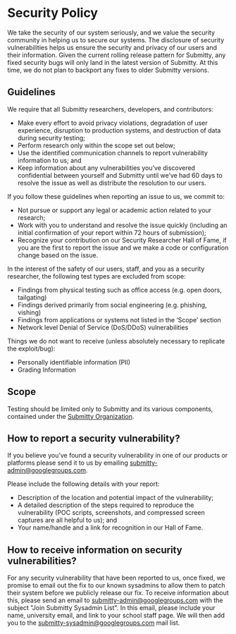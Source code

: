 # Security Policy

We take the security of our system seriously, and we value the security community in helping us to secure our systems. 
The disclosure of security vulnerabilities helps us ensure the security and privacy of our users and their information.
Given the current rolling release pattern for Submitty, any fixed security bugs will only land in the latest version of
Submitty. At this time, we do not plan to backport any fixes to older Submitty versions.

## Guidelines 

We require that all Submitty researchers, developers, and contributors:
* Make every effort to avoid privacy violations, degradation of user experience, disruption to production systems, 
and destruction of data during security testing;
* Perform research only within the scope set out below; 
* Use the identified communication channels to report vulnerability information to us; and
* Keep information about any vulnerabilities you’ve discovered confidential between yourself and Submitty until we’ve 
had 60 days to resolve the issue as well as distribute the resolution to our users.

If you follow these guidelines when reporting an issue to us, we commit to:
* Not pursue or support any legal or academic action related to your research;
* Work with you to understand and resolve the issue quickly (including an initial confirmation of your report 
within 72 hours of submission); 
* Recognize your contribution on our Security Researcher Hall of Fame, if you are the first to report the 
issue and we make a code or configuration change based on the issue.

In the interest of the safety of our users, staff, and you as a security researcher, 
the following test types are excluded from scope: 
* Findings from physical testing such as office access (e.g. open doors, tailgating)
* Findings derived primarily from social engineering (e.g. phishing, vishing)
* Findings from applications or systems not listed in the ‘Scope’ section
* Network level Denial of Service (DoS/DDoS) vulnerabilities

Things we do not want to receive (unless absolutely necessary to replicate the exploit/bug): 
* Personally identifiable information (PII) 
* Grading Information

## Scope 

Testing should be limited only to Submitty and its various components, contained under the 
[Submitty Organization](https://github.com/Submitty).

## How to report a security vulnerability?

If you believe you’ve found a security vulnerability in one of our products or platforms please send it to us 
by emailing [submitty-admin@googlegroups.com](mailto:submitty-admin@googlegroups.com). 

Please include the following details with your report:

* Description of the location and potential impact of the vulnerability;
* A detailed description of the steps required to reproduce the vulnerability (POC scripts, screenshots, and 
compressed screen captures are all helpful to us); and
* Your name/handle and a link for recognition in our Hall of Fame.

## How to receive information on security vulnerabilities?

For any security vulnerability that have been reported to us, once fixed, we promise to email out the fix to
our known sysadmins to allow them to patch their system before we publicly release our fix. To receive information
about this, please send an email to [submitty-admin@googlegroups.com](mailto:submitty-admin@googlegroups.com) with
the subject "Join Submitty Sysadmin List". In this email, please include your name, university email, and link to
your school staff page. We will then add you to the submitty-sysadmin@googlegroups.com mail list.
